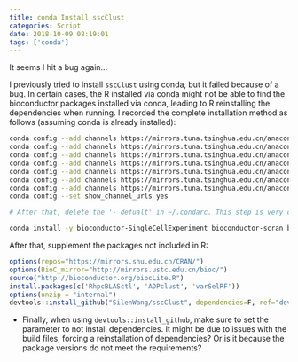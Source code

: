 ```yaml
---
title: conda Install sscClust
categories: Script
date: 2018-10-09 08:19:01
tags: ['conda']
---
```


It seems I hit a bug again...
<!-- more -->

I previously tried to install `sscClust` using conda, but it failed because of a bug. In certain cases, the R installed via conda might not be able to find the bioconductor packages installed via conda, leading to R reinstalling the dependencies when running. I recorded the complete installation method as follows (assuming conda is already installed):

```bash
conda config --add channels https://mirrors.tuna.tsinghua.edu.cn/anaconda/pkgs/free/
conda config --add channels https://mirrors.tuna.tsinghua.edu.cn/anaconda/pkgs/main/
conda config --add channels https://mirrors.tuna.tsinghua.edu.cn/anaconda/pkgs/r/
conda config --add channels https://mirrors.tuna.tsinghua.edu.cn/anaconda/pkgs/mro/
conda config --add channels https://mirrors.tuna.tsinghua.edu.cn/anaconda/pkgs/pro/
conda config --add channels https://mirrors.tuna.tsinghua.edu.cn/anaconda/cloud/bioconda/
conda config --add channels https://mirrors.tuna.tsinghua.edu.cn/anaconda/cloud/conda-forge/
conda config --set show_channel_urls yes

# After that, delete the '- defualt' in ~/.condarc. This step is very crucial!

conda install -y bioconductor-SingleCellExperiment bioconductor-scran bioconductor-SC3 bioconductor-zinbwave bioconductor-BiocParallel r-base r-devtools r-rcolorbrewer r-rtsne r-class r-factoextra r-cowplot r-data.table r-ggplot2 r-mass r-rjson r-cluster r-ks r-fields r-doparallel r-plyr r-igraph r-densityclust r-e1071
```

After that, supplement the packages not included in R:

```R
options(repos="https://mirrors.shu.edu.cn/CRAN/")
options(BioC_mirror="http://mirrors.ustc.edu.cn/bioc/")
source("http://bioconductor.org/biocLite.R")
install.packages(c('RhpcBLASctl', 'ADPclust', 'varSelRF'))
options(unzip = "internal")
devtools::install_github("SilenWang/sscClust", dependencies=F, ref="dev")
```

- Finally, when using `devtools::install_github`, make sure to set the parameter to not install dependencies. It might be due to issues with the build files, forcing a reinstallation of dependencies? Or is it because the package versions do not meet the requirements?
